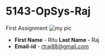 # 5143-OpSys-Raj
 First Assignment
 ![my pic](https://drive.google.com/file/d/0B0CtOlYQBtwERzlEV001RGttOV9IV0hsNHRpRGxCeXRudF9j/view)
- **First Name** - Ritu  **Last Name** - Raj
- **Email-id** - rtraj88@gmail.com
